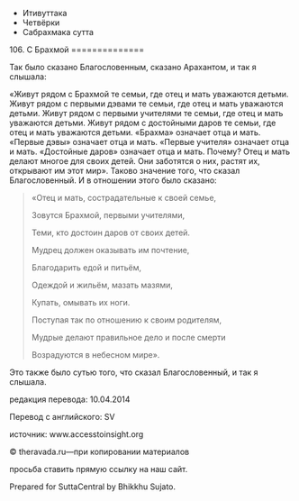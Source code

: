 









* Итивуттака
* Четвёрки
* Сабрахмака сутта


106\. С Брахмой
\=\=\=\=\=\=\=\=\=\=\=\=\=\=



Так было сказано Благословенным, сказано Арахантом, и так я слышала:


«Живут рядом с Брахмой те семьи, где отец и мать уважаются детьми\. Живут рядом с первыми дэвами те семьи, где отец и мать уважаются детьми\. Живут рядом c первыми учителями те семьи, где отец и мать уважаются детьми\. Живут рядом с достойными даров те семьи, где отец и мать уважаются детьми\. «Брахма» означает отца и мать\. «Первые дэвы» означает отца и мать\. «Первые учителя» означает отца и мать\. «Достойные даров» означает отца и мать\. Почему? Отец и мать делают многое для своих детей\. Они заботятся о них, растят их, открывают им этот мир»\. Таково значение того, что сказал Благословенный\. И в отношении этого было сказано:



> «Отец и мать, сострадательные к своей семье,  
> 
> Зовутся Брахмой, первыми учителями,  
> 
> Теми, кто достоин даров от своих детей\.  
> 
> Мудрец должен оказывать им почтение,  
> 
> Благодарить едой и питьём,  
> 
> Одеждой и жильём, мазать мазями,  
> 
> Купать, омывать их ноги\.  
> 
> Поступая так по отношению к своим родителям,  
> 
> Мудрые делают правильное дело и после смерти  
> 
> Возрадуются в небесном мире»\.


Это также было сутью того, что сказал Благословенный, и так я слышала\.



редакция перевода: 10\.04\.2014


Перевод с английского: SV


источник: www\.accesstoinsight\.org


© theravada\.ru—при копировании материалов


просьба ставить прямую ссылку на наш сайт\.


Prepared for SuttaCentral by Bhikkhu Sujato\.






